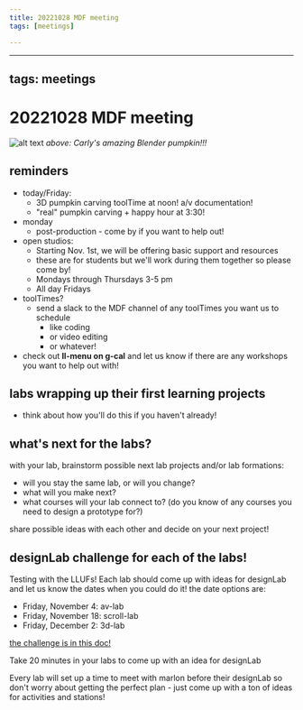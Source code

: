 ```yaml
---
title: 20221028 MDF meeting
tags: [meetings]

---
```


---
tags: meetings
---

# 20221028 MDF meeting

![alt text](https://files.slack.com/files-pri/T0HTW3H0V-F046J41P2EA/pumpkin-lit-2.jpg?pub_secret=510431207e)
*above: Carly's amazing Blender pumpkin!!!*

## reminders
* today/Friday: 
    * 3D pumpkin carving toolTime at noon! a/v documentation!
    * "real" pumpkin carving + happy hour at 3:30!
* monday
    * post-production - come by if you want to help out!
* open studios:
    * Starting Nov. 1st, we will be offering basic support and resources 
    * these are for students but we'll work during them together so please come by!
    * Mondays through Thursdays 3-5 pm
    * All day Fridays
* toolTimes?
    * send a slack to the MDF channel of any toolTimes you want us to schedule
        * like coding
        * or video editing
        * or whatever!
* check out **ll-menu on g-cal** and let us know if there are any workshops you want to help out with!

## labs wrapping up their first learning projects
* think about how you'll do this if you haven't already!

## what's next for the labs?

with your lab, brainstorm possible next lab projects and/or lab formations:
* will you stay the same lab, or will you change?
* what will you make next?
* what courses will your lab connect to? (do you know of any courses you need to design a prototype for?)

share possible ideas with each other and decide on your next project!

## designLab challenge for each of the labs!

Testing with the LLUFs! Each lab should come up with ideas for designLab and let us know the dates when you could do it! the date options are:
* Friday, November 4: av-lab
* Friday, November 18: scroll-lab
* Friday, December 2: 3d-lab

[the challenge is in this doc!](https://hackmd.io/unwcl871R3eclYAJqj4kng)

Take 20 minutes in your labs to come up with an idea for designLab

Every lab will set up a time to meet with marlon before their designLab so don't worry about getting the perfect plan - just come up with a ton of ideas for activities and stations!
